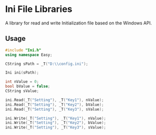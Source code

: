 # Ini File Libraries
A library for read and write Initialization file based on the Windows API.

## Usage

```cpp
#include "Ini.h"
using namespace Easy;

CString sPath = _T("D:\\config.ini");

Ini ini(sPath);

int nValue = 0;
bool bValue = false;
CString sValue;

ini.Read(_T("Setting"), _T("Key1"), nValue);
ini.Read(_T("Setting"), _T("Key2"), bValue);
ini.Read(_T("Setting"), _T("Key3"), sValue);

ini.Write(_T("Setting"), _T("Key1"), nValue);
ini.Write(_T("Setting"), _T("Key2"), bValue);
ini.Write(_T("Setting"), _T("Key3"), sValue);

```
